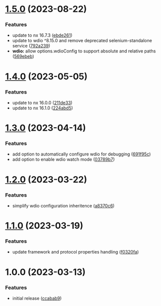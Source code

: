 # [1.5.0](https://github.com/roozenboom/rbnx/compare/v1.4.0...v1.5.0) (2023-08-22)


### Features

* update to nx 16.7.3 ([ebde261](https://github.com/roozenboom/rbnx/commit/ebde2614f5b1fa3215d00f1f5419d8bbc1bde6d0))
* update to wdio ^8.15.0 and remove deprecated selenium-standalone service ([792a239](https://github.com/roozenboom/rbnx/commit/792a2394d380f5ffefca2f63f34b77b7de03deb9))
* **wdio:** allow options.wdioConfig to support absolute and relative paths ([569ebeb](https://github.com/roozenboom/rbnx/commit/569ebeb6acd1e4d109d7147e3ab89d6749e17d0a))

# [1.4.0](https://github.com/roozenboom/rbnx/compare/v1.3.0...v1.4.0) (2023-05-05)


### Features

* update to nx 16.0.0 ([211de33](https://github.com/roozenboom/rbnx/commit/211de33397fac91443ff835c23b140b09d1c6899))
* update to nx 16.1.0 ([224abd5](https://github.com/roozenboom/rbnx/commit/224abd51f13126f0b2c167111270f0c0dacdac53))

# [1.3.0](https://github.com/roozenboom/rbnx/compare/v1.2.0...v1.3.0) (2023-04-14)


### Features

* add option to automatically configure wdio for debugging ([691f95c](https://github.com/roozenboom/rbnx/commit/691f95cfcccd2e945f63748aa221e2e6026b7679))
* add option to enable wdio watch mode ([03789b7](https://github.com/roozenboom/rbnx/commit/03789b7887bb4b7e1dcfb15bf34f35ec955224f6))

# [1.2.0](https://github.com/roozenboom/rbnx/compare/v1.1.0...v1.2.0) (2023-03-22)


### Features

* simplify wdio configuration inheritence ([a8370c6](https://github.com/roozenboom/rbnx/commit/a8370c60f608b953fb766fed7889023ac793b9af))

# [1.1.0](https://github.com/roozenboom/rbnx/compare/v1.0.0...v1.1.0) (2023-03-19)


### Features

* update framework and protocol properties handling ([f0320fa](https://github.com/roozenboom/rbnx/commit/f0320fa164b05690976d7778de3868694528251f))

# 1.0.0 (2023-03-13)

### Features

- initial release ([ccabab9](https://github.com/roozenboom/rbnx/commit/ccabab9ac1b9c7c82bd68444a41c0b149c22eb1e))
